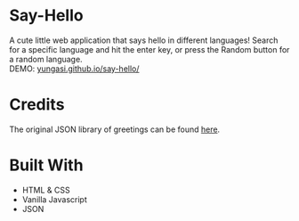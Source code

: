 # Say-Hello

A cute little web application that says hello in different languages! Search for a specific language and hit the enter key, or press the Random button for a random language.<br>
DEMO: <a href="yungasi.github.io/say-hello/">yungasi.github.io/say-hello/</a>

# Credits

The original JSON library of greetings can be found <a href="https://gist.github.com/subbe/94ba128e4560b50484eb6aa2556b7559">here</a>.

# Built With
<ul>
 <li>HTML & CSS</li>
 <li>Vanilla Javascript</li>
 <li>JSON</li>
</ul>
